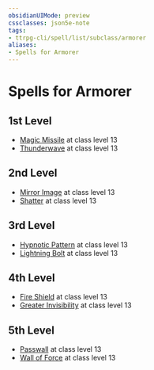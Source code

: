 ```yaml
---
obsidianUIMode: preview
cssclasses: json5e-note
tags:
- ttrpg-cli/spell/list/subclass/armorer
aliases:
- Spells for Armorer
---
```

# Spells for Armorer

## 1st Level

- [Magic Missile](Інструменти%20ДМ/CLI/spells/magic-missile-xphb.md "XPHB") at class level 13
- [Thunderwave](Інструменти%20ДМ/CLI/spells/thunderwave-xphb.md "XPHB") at class level 13

## 2nd Level

- [Mirror Image](Інструменти%20ДМ/CLI/spells/mirror-image-xphb.md "XPHB") at class level 13
- [Shatter](Інструменти%20ДМ/CLI/spells/shatter-xphb.md "XPHB") at class level 13

## 3rd Level

- [Hypnotic Pattern](Інструменти%20ДМ/CLI/spells/hypnotic-pattern-xphb.md "XPHB") at class level 13
- [Lightning Bolt](Інструменти%20ДМ/CLI/spells/lightning-bolt-xphb.md "XPHB") at class level 13

## 4th Level

- [Fire Shield](Інструменти%20ДМ/CLI/spells/fire-shield-xphb.md "XPHB") at class level 13
- [Greater Invisibility](Інструменти%20ДМ/CLI/spells/greater-invisibility-xphb.md "XPHB") at class level 13

## 5th Level

- [Passwall](Інструменти%20ДМ/CLI/spells/passwall-xphb.md "XPHB") at class level 13
- [Wall of Force](Інструменти%20ДМ/CLI/spells/wall-of-force-xphb.md "XPHB") at class level 13